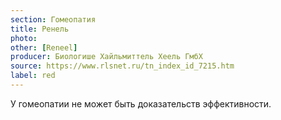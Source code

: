```yaml
---
section: Гомеопатия
title: Ренель
photo: 
other: [Reneel]
producer: Биологише Хайльмиттель Хеель ГмбХ
source: https://www.rlsnet.ru/tn_index_id_7215.htm
label: red
---
```


У гомеопатии не может быть доказательств эффективности.
